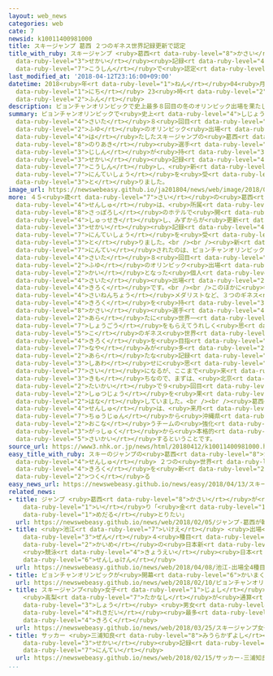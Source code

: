 ```yaml
---
layout: web_news
categories: web
cate: 7
newsid: k10011400981000
title: スキージャンプ 葛西 ２つのギネス世界記録更新で認定
title_with_ruby: スキージャンプ <ruby>葛西<rt data-ruby-level="8">かさい</rt></ruby> ２つのギネス<ruby>世界<rt
  data-ruby-level="3">せかい</rt></ruby><ruby>記録<rt data-ruby-level="4">きろく</rt></ruby><ruby>更新<rt
  data-ruby-level="7">こうしん</rt></ruby>で<ruby>認定<rt data-ruby-level="7">にんてい</rt></ruby>
last_modified_at: '2018-04-12T23:16:00+09:00'
datetime: 2018<ruby>年<rt data-ruby-level="1">ねん</rt></ruby>04<ruby>月<rt data-ruby-level="1">がつ</rt></ruby>12<ruby>日<rt
  data-ruby-level="1">にち</rt></ruby> 23<ruby>時<rt data-ruby-level="2">じ</rt></ruby>16<ruby>分<rt
  data-ruby-level="2">ふん</rt></ruby>
description: ピョンチャンオリンピックで史上最多８回目の冬のオリンピック出場を果たしたスキージャンプの葛西紀明選手が、自身が持つ２つのギネス世界記録を更新し、新たな認定証を受け取りました。
summary: ピョンチャンオリンピックで<ruby>史上<rt data-ruby-level="4">しじょう</rt></ruby><ruby>最多<rt
  data-ruby-level="4">さいた</rt></ruby>８<ruby>回目<rt data-ruby-level="2">かいめ</rt></ruby>の<ruby>冬<rt
  data-ruby-level="2">ふゆ</rt></ruby>のオリンピック<ruby>出場<rt data-ruby-level="2">しゅつじょう</rt></ruby>を<ruby>果<rt
  data-ruby-level="4">は</rt></ruby>たしたスキージャンプの<ruby>葛西<rt data-ruby-level="8">かさい</rt></ruby><ruby>紀明<rt
  data-ruby-level="8">のりあき</rt></ruby><ruby>選手<rt data-ruby-level="4">せんしゅ</rt></ruby>が、<ruby>自身<rt
  data-ruby-level="3">じしん</rt></ruby>が<ruby>持<rt data-ruby-level="3">も</rt></ruby>つ２つのギネス<ruby>世界<rt
  data-ruby-level="3">せかい</rt></ruby><ruby>記録<rt data-ruby-level="4">きろく</rt></ruby>を<ruby>更新<rt
  data-ruby-level="7">こうしん</rt></ruby>し、<ruby>新<rt data-ruby-level="2">あら</rt></ruby>たな<ruby>認定証<rt
  data-ruby-level="7">にんていしょう</rt></ruby>を<ruby>受<rt data-ruby-level="3">う</rt></ruby>け<ruby>取<rt
  data-ruby-level="3">と</rt></ruby>りました。
image_url: https://newswebeasy.github.io/ja201804/news/web/image/2018/04/12/K10011400981_1804122318_1804122319_01_02.jpg
more: ４５<ruby>歳<rt data-ruby-level="7">さい</rt></ruby>の<ruby>葛西<rt data-ruby-level="8">かさい</rt></ruby><ruby>選手<rt
  data-ruby-level="4">せんしゅ</rt></ruby>は、<ruby>所属<rt data-ruby-level="5">しょぞく</rt></ruby>チームが<ruby>札幌市<rt
  data-ruby-level="8">さっぽろし</rt></ruby>のホテルで<ruby>開<rt data-ruby-level="3">ひら</rt></ruby>いたパーティーに<ruby>出席<rt
  data-ruby-level="4">しゅっせき</rt></ruby>し、みずからが<ruby>更新<rt data-ruby-level="7">こうしん</rt></ruby>した２つのギネス<ruby>世界<rt
  data-ruby-level="3">せかい</rt></ruby><ruby>記録<rt data-ruby-level="4">きろく</rt></ruby>の<ruby>認定証<rt
  data-ruby-level="7">にんていしょう</rt></ruby>を<ruby>受<rt data-ruby-level="3">う</rt></ruby>け<ruby>取<rt
  data-ruby-level="3">と</rt></ruby>りました。<br /><br /><ruby>新<rt data-ruby-level="2">あら</rt></ruby>たに<ruby>認定<rt
  data-ruby-level="7">にんてい</rt></ruby>されたのは、ピョンチャンオリンピックで<ruby>史上<rt data-ruby-level="4">しじょう</rt></ruby><ruby>最多<rt
  data-ruby-level="4">さいた</rt></ruby>８<ruby>回目<rt data-ruby-level="2">かいめ</rt></ruby>となった<ruby>冬<rt
  data-ruby-level="2">ふゆ</rt></ruby>のオリンピック<ruby>出場<rt data-ruby-level="2">しゅつじょう</rt></ruby>と、５４３<ruby>回<rt
  data-ruby-level="2">かい</rt></ruby>となった<ruby>個人<rt data-ruby-level="5">こじん</rt></ruby>でのワールドカップ<ruby>最多<rt
  data-ruby-level="4">さいた</rt></ruby><ruby>出場<rt data-ruby-level="2">しゅつじょう</rt></ruby><ruby>記録<rt
  data-ruby-level="4">きろく</rt></ruby>です。<br /><br />このほかに<ruby>冬<rt data-ruby-level="2">ふゆ</rt></ruby>のオリンピックの<ruby>最年長<rt
  data-ruby-level="4">さいねんちょう</rt></ruby>メダリストなど、３つのギネス<ruby>世界<rt data-ruby-level="3">せかい</rt></ruby><ruby>記録<rt
  data-ruby-level="4">きろく</rt></ruby>を<ruby>持<rt data-ruby-level="3">も</rt></ruby>つ<ruby>葛西<rt
  data-ruby-level="8">かさい</rt></ruby><ruby>選手<rt data-ruby-level="4">せんしゅ</rt></ruby>は「<ruby>新<rt
  data-ruby-level="2">あら</rt></ruby>たに<ruby>世界一<rt data-ruby-level="3">せかいいち</rt></ruby>の<ruby>称号<rt
  data-ruby-level="7">しょうごう</rt></ruby>をもらえてうれしく<ruby>思<rt data-ruby-level="2">おも</rt></ruby>います。こうなったら１０<ruby>個<rt
  data-ruby-level="5">こ</rt></ruby>のギネス<ruby>世界<rt data-ruby-level="3">せかい</rt></ruby><ruby>記録<rt
  data-ruby-level="4">きろく</rt></ruby>を<ruby>目指<rt data-ruby-level="3">めざ</rt></ruby>します。ピョンチャンオリンピックまではプレッシャーや<ruby>悩<rt
  data-ruby-level="7">なや</rt></ruby>みが<ruby>多<rt data-ruby-level="2">おお</rt></ruby>かったシーズンだったが、こうして<ruby>新<rt
  data-ruby-level="2">あら</rt></ruby>たな<ruby>記録<rt data-ruby-level="4">きろく</rt></ruby>をいただき<ruby>幸<rt
  data-ruby-level="3">しあわ</rt></ruby>せに<ruby>思<rt data-ruby-level="2">おも</rt></ruby>います。もうすぐ４６<ruby>歳<rt
  data-ruby-level="7">さい</rt></ruby>になるが、ここまで<ruby>来<rt data-ruby-level="2">き</rt></ruby>たらどこまでもいきたいという<ruby>気持<rt
  data-ruby-level="3">きも</rt></ruby>ちなので、まずは、<ruby>北京<rt data-ruby-level="8">ぺきん</rt></ruby><ruby>大会<rt
  data-ruby-level="2">たいかい</rt></ruby>で９<ruby>回目<rt data-ruby-level="2">かいめ</rt></ruby>のオリンピック<ruby>出場<rt
  data-ruby-level="2">しゅつじょう</rt></ruby>を<ruby>果<rt data-ruby-level="4">は</rt></ruby>たしたい」と<ruby>話<rt
  data-ruby-level="2">はな</rt></ruby>していました。<br /><br /><ruby>葛西<rt data-ruby-level="8">かさい</rt></ruby><ruby>選手<rt
  data-ruby-level="4">せんしゅ</rt></ruby>は、<ruby>来月<rt data-ruby-level="2">らいげつ</rt></ruby><ruby>中旬<rt
  data-ruby-level="7">ちゅうじゅん</rt></ruby>から<ruby>沖縄県<rt data-ruby-level="7">おきなわけん</rt></ruby>で<ruby>行<rt
  data-ruby-level="2">おこな</rt></ruby>うチームの<ruby>強化<rt data-ruby-level="3">きょうか</rt></ruby><ruby>合宿<rt
  data-ruby-level="3">がっしゅく</rt></ruby>から<ruby>本格的<rt data-ruby-level="5">ほんかくてき</rt></ruby>にトレーニングを<ruby>再開<rt
  data-ruby-level="5">さいかい</rt></ruby>するということです。
source_url: https://www3.nhk.or.jp/news/html/20180412/k10011400981000.html
easy_title_with_ruby: スキーのジャンプの<ruby>葛西<rt data-ruby-level="8">かさい</rt></ruby><ruby>選手<rt
  data-ruby-level="4">せんしゅ</rt></ruby> ２つの<ruby>世界<rt data-ruby-level="3">せかい</rt></ruby><ruby>記録<rt
  data-ruby-level="4">きろく</rt></ruby>を<ruby>新<rt data-ruby-level="2">あたら</rt></ruby>しく<ruby>作<rt
  data-ruby-level="2">つく</rt></ruby>る
easy_news_url: https://newswebeasy.github.io/news/easy/2018/04/13/スキーのジャンプの葛西選手-2つの世界記録を新しく作る
related_news:
- title: ジャンプ <ruby>葛西<rt data-ruby-level="8">かさい</rt></ruby>が<ruby>韓国<rt data-ruby-level="7">かんこく</rt></ruby><ruby>入<rt
    data-ruby-level="1">い</rt></ruby>り「<ruby>金<rt data-ruby-level="1">きん</rt></ruby><ruby>メダル<rt
    data-ruby-level="1">めだる</rt></ruby>とりたい」
  url: https://newswebeasy.github.io/news/web/2018/02/05/ジャンプ-葛西が韓国入り金メダルとりたい
- title: <ruby>池江<rt data-ruby-level="7">いけえ</rt></ruby> <ruby>出場<rt data-ruby-level="2">しゅつじょう</rt></ruby><ruby>全<rt
    data-ruby-level="3">ぜん</rt></ruby>４<ruby>種目<rt data-ruby-level="4">しゅもく</rt></ruby>で６<ruby>回目<rt
    data-ruby-level="2">かいめ</rt></ruby>の<ruby>日本新<rt data-ruby-level="2">にほんしん</rt></ruby>
    <ruby>競泳<rt data-ruby-level="4">きょうえい</rt></ruby><ruby>日本<rt data-ruby-level="1">にっぽん</rt></ruby><ruby>選手権<rt
    data-ruby-level="6">せんしゅけん</rt></ruby>
  url: https://newswebeasy.github.io/news/web/2018/04/08/池江-出場全4種目で6回目の日本新-競泳日本選手権
- title: ピョンチャンオリンピックが<ruby>開幕<rt data-ruby-level="6">かいまく</rt></ruby>
  url: https://newswebeasy.github.io/news/web/2018/02/10/ピョンチャンオリンピックが開幕
- title: スキージャンプ<ruby>女子<rt data-ruby-level="1">じょし</rt></ruby><ruby>Ｗ杯<rt data-ruby-level="7">わーるどかっぷ</rt></ruby>
    <ruby>高梨<rt data-ruby-level="7">たかなし</rt></ruby>が<ruby>通算<rt data-ruby-level="2">つうさん</rt></ruby>54<ruby>勝<rt
    data-ruby-level="3">しょう</rt></ruby> <ruby>男女<rt data-ruby-level="1">だんじょ</rt></ruby><ruby>歴代<rt
    data-ruby-level="4">れきだい</rt></ruby><ruby>最多<rt data-ruby-level="4">さいた</rt></ruby><ruby>記録<rt
    data-ruby-level="4">きろく</rt></ruby>
  url: https://newswebeasy.github.io/news/web/2018/03/25/スキージャンプ女子W杯-高梨が通算54勝-男女歴代最多記録
- title: サッカー <ruby>三浦知良<rt data-ruby-level="8">みうらかずよし</rt></ruby><ruby>選手<rt data-ruby-level="4">せんしゅ</rt></ruby>がギネス<ruby>世界<rt
    data-ruby-level="3">せかい</rt></ruby><ruby>記録<rt data-ruby-level="4">きろく</rt></ruby>に<ruby>認定<rt
    data-ruby-level="7">にんてい</rt></ruby>
  url: https://newswebeasy.github.io/news/web/2018/02/15/サッカー-三浦知良選手がギネス世界記録に認定
...
```

